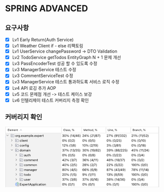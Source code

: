 # SPRING ADVANCED

## 요구사항

- [x] Lv1 Early Return(Auth Service)
- [x] Lv1 Weather Client if - else 리팩토링
- [x] Lv1 UserService changePassword -> DTO Validation
- [x] Lv2 TodoService getTodos EntityGraph N + 1 문제 개선
- [x] Lv3 PassEncoderTest 성공 할 수 있도록 수정
- [x] Lv3 ManagerService 테스트 수정
- [x] Lv3 CommentServiceTest 수정
- [x] Lv3 ManagerService 테스트 통과하도록 서비스 로직 수정
- [x] Lv4 API 로깅 추가 AOP
- [x] Lv5 코드 문제점 개선 -> 테스트 케이스 보강
- [x] Lv6 인텔리제이 테스트 커버리지 측정 확인

## 커버리지 확인

![img.png](docs/img.png)